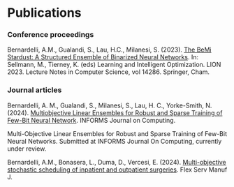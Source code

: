 # Publications

### Conference proceedings

Bernardelli, A.M., Gualandi, S., Lau, H.C., Milanesi, S. (2023). [The BeMi Stardust: A Structured Ensemble of Binarized Neural Networks](https://link.springer.com/chapter/10.1007/978-3-031-44505-7_30). In: Sellmann, M., Tierney, K. (eds) Learning and Intelligent Optimization. LION 2023. Lecture Notes in Computer Science, vol 14286. Springer, Cham.

### Journal articles

Bernardelli, A. M., Gualandi, S., Milanesi, S., Lau, H. C., Yorke-Smith, N. (2024). [Multiobjective Linear Ensembles for Robust and Sparse Training of Few-Bit Neural Network](https://pubsonline.informs.org/doi/abs/10.1287/ijoc.2023.0281). INFORMS Journal on Computing.

Multi-Objective Linear Ensembles for Robust and Sparse Training of Few-Bit Neural Networks. Submitted at INFORMS Journal On Computing, currently under review.

Bernardelli, A.M., Bonasera, L., Duma, D., Vercesi, E. (2024). [Multi-objective stochastic scheduling of inpatient and outpatient surgeries](https://link.springer.com/article/10.1007/s10696-024-09542-0). Flex Serv Manuf J.
<!--- **Journal articles** --->
<!--- INN on IJOC bla bla [github repository with the code](https://github.com/AmbrogioMB/INN_IJOC) --->
